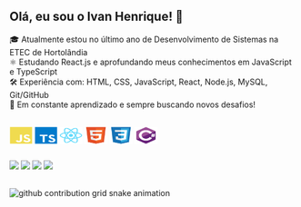 ## Olá, eu sou o Ivan Henrique! 👋

🎓 Atualmente estou no último ano de Desenvolvimento de Sistemas na ETEC de Hortolândia<br>
⚛️ Estudando React.js e aprofundando meus conhecimentos em JavaScript e TypeScript<br>
🛠️ Experiência com: HTML, CSS, JavaScript, React, Node.js, MySQL, Git/GitHub<br>
🚀 Em constante aprendizado e sempre buscando novos desafios!

<div style="display: inline_block"><br>
  <img align="center" alt="Rafa-Js" height="30" width="40" src="https://raw.githubusercontent.com/devicons/devicon/master/icons/javascript/javascript-plain.svg">
  <img align="center" alt="Rafa-Ts" height="30" width="40" src="https://raw.githubusercontent.com/devicons/devicon/master/icons/typescript/typescript-plain.svg">
  <img align="center" alt="Rafa-React" height="30" width="40" src="https://raw.githubusercontent.com/devicons/devicon/master/icons/react/react-original.svg">
  <img align="center" alt="Rafa-HTML" height="30" width="40" src="https://raw.githubusercontent.com/devicons/devicon/master/icons/html5/html5-original.svg">
  <img align="center" alt="Rafa-CSS" height="30" width="40" src="https://raw.githubusercontent.com/devicons/devicon/master/icons/css3/css3-original.svg">
  <img align="center" alt="Rafa-Csharp" height="30" width="40" src="https://raw.githubusercontent.com/devicons/devicon/master/icons/csharp/csharp-original.svg">
</div>

  ##

<div> 
  <a href="https://www.linkedin.com/in/ivan-ferreira-400126299/" target="_blank"><img src="https://img.shields.io/badge/-LinkedIn-%230077B5?style=for-the-badge&logo=linkedin&logoColor=white" target="_blank"></a> 
  <a href="https://steamcommunity.com/profiles/76561199058408851/" target="_blank"><img src="https://img.shields.io/badge/Steam-000000?style=for-the-badge&logo=steam&logoColor=white" target="_blank"></a> 
  <a href="https://www.instagram.com/ivanhrq/" target="_blank"><img src="https://img.shields.io/badge/-Instagram-%23E4405F?style=for-the-badge&logo=instagram&logoColor=white" target="_blank"></a>
  <a href = "mailto:ivanhrque@outlook.com"><img src="https://img.shields.io/badge/Outlook-0078D4?style=for-the-badge&logo=microsoft-outlook&logoColor=white" target="_blank"></a>
</div>


  ##

<picture>
  <source media="(prefers-color-scheme: dark)" srcset="https://raw.githubusercontent.com/YourUser/Iwanhrq/output/github-contribution-grid-snake-dark.svg">
  <source media="(prefers-color-scheme: light)" srcset="https://raw.githubusercontent.com/YourUser/Iwanhrq/output/github-contribution-grid-snake.svg">
  <img alt="github contribution grid snake animation" src="https://raw.githubusercontent.com/YourUser/Iwanhrq/output/github-contribution-grid-snake.svg">
</picture>

